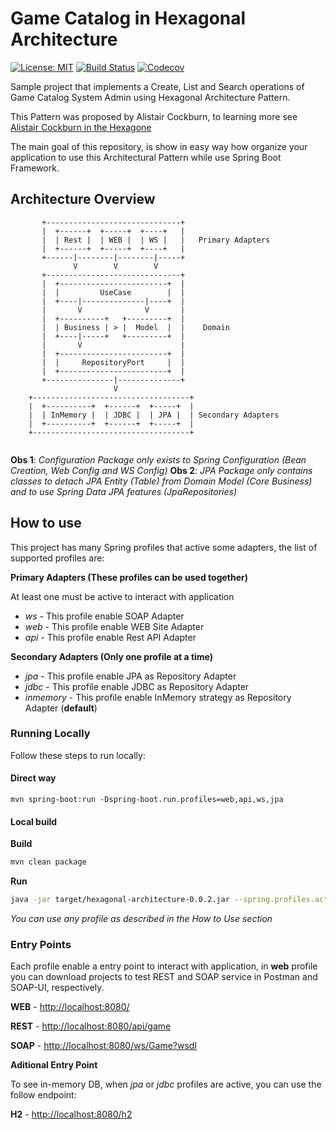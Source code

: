 # Game Catalog in Hexagonal Architecture
[![License: MIT](https://img.shields.io/badge/License-MIT-yellow.svg)](https://opensource.org/licenses/MIT)
[![Build Status](https://travis-ci.org/cjcalmeida/hexagonal-architecture.svg?branch=master)](https://travis-ci.org/cjcalmeida/hexagonal-architecture.svg?branch=master)
[![Codecov](https://codecov.io/gh/cjcalmeida/hexagonal-architecture/branch/master/graph/badge.svg)](https://codecov.io/gh/cjcalmeida/hexagonal-architecture)

Sample project that implements a Create, List and Search operations of 
Game Catalog System Admin using Hexagonal Architecture Pattern.

This Pattern was proposed by Alistair Cockburn, to learning more
see [Alistair Cockburn in the Hexagone](https://www.youtube.com/watch?v=th4AgBcrEHA)

The main goal of this repository, is show in easy way how organize your 
application to use this Architectural Pattern while use Spring Boot 
Framework. 

## Architecture Overview

````
       +------------------------------+
       |  +------+  +-----+  +----+   |
       |  | Rest |  | WEB |  | WS |   |   Primary Adapters
       |  +------+  +-----+  +----+   |
       +------|--------|--------|-----+
              V        V        V
       +------------------------------+
       |  +------------------------+  |
       |  |         UseCase        |  |
       |  +----|--------------|----+  |
       |       V              V       |
       |  +----------+   +---------+  |
       |  | Business | > |  Model  |  |    Domain
       |  +----|-----+   +---------+  |
       |       V                      |
       |  +------------------------+  |
       |  |     RepositoryPort     |  |
       |  +------------------------+  |
       +---------------|--------------+
                       V              
    +-----------------------------------+
    |  +----------+  +------+  +-----+  | 
    |  | InMemory |  | JDBC |  | JPA |  | Secondary Adapters
    |  +----------+  +------+  +-----+  |
    +-----------------------------------+
     
````

**Obs 1**: *Configuration Package only exists to Spring Configuration (Bean Creation, Web Config and WS Config)*
**Obs 2**: *JPA Package only contains classes to detach JPA Entity (Table) from Domain Model (Core Business)
 and to use Spring Data JPA features (JpaRepositories)* 

## How to use 
This project has many Spring profiles that active some adapters, 
the list of supported profiles are:

**Primary Adapters (These profiles can be used together)**

At least one must be active to interact with application

- *ws* - This profile enable SOAP Adapter
- *web* - This profile enable WEB Site Adapter
- *api* - This profile enable Rest API Adapter

**Secondary Adapters (Only one profile at a time)**
  
- *jpa* - This profile enable JPA as Repository Adapter
- *jdbc* - This profile enable JDBC as Repository Adapter
- *inmemory* - This profile enable InMemory strategy as Repository Adapter 
(**default**)
 
### Running Locally

Follow these steps to run locally:

#### Direct way
````
mvn spring-boot:run -Dspring-boot.run.profiles=web,api,ws,jpa
````
#### Local build
**Build**
````sh
mvn clean package
````
**Run**
````sh
java -jar target/hexagonal-architecture-0.0.2.jar --spring.profiles.active=web,api,ws,jpa
````

*You can use any profile as described in the How to Use section*

### Entry Points
Each profile enable a entry point to interact with application, 
in **web** profile you can download projects to test REST and SOAP service
in Postman and SOAP-UI, respectively.

**WEB** - [http://localhost:8080/](http://localhost:8080/)

**REST** - [http://localhost:8080/api/game](http://localhost:8080/api/game)

**SOAP** - [http://localhost:8080/ws/Game?wsdl](http://localhost:8080/ws/Game?wsdl)

**Aditional Entry Point**

To see in-memory DB, when *jpa* or *jdbc* profiles are active, 
you can use the follow endpoint:

**H2** - [http://localhost:8080/h2](http://localhost:8080/h2)